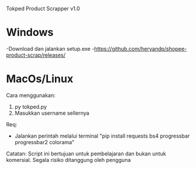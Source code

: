 Tokped Product Scrapper v1.0

Windows
========
-Download dan jalankan setup.exe
-https://github.com/heryandp/shopee-product-scrap/releases/


MacOs/Linux
===========
Cara menggunakan:
1. py tokped.py
2. Masukkan username sellernya

Req:
- Jalankan perintah melalui terminal "pip install requests bs4 progressbar progressbar2 colorama"

Catatan:
Script ini bertujuan untuk pembelajaran dan bukan untuk komersial. Segala risiko ditanggung oleh pengguna